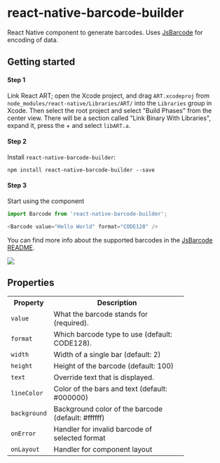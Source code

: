 
# react-native-barcode-builder

React Native component to generate barcodes. Uses [JsBarcode](https://github.com/lindell/JsBarcode) for encoding of data.

## Getting started

#### Step 1

Link React ART; open the Xcode project, and drag `ART.xcodeproj` from `node_modules/react-native/Libraries/ART/` into the `Libraries` group in Xcode.
Then select the root project and select "Build Phases" from the center view. There will be a section called "Link Binary With Libraries", expand it, press the + and select `libART.a`.

#### Step 2

Install `react-native-barcode-builder`:

    npm install react-native-barcode-builder --save


#### Step 3

Start using the component

```javascript
import Barcode from 'react-native-barcode-builder';

<Barcode value="Hello World" format="CODE128" />
```

You can find more info about the supported barcodes in the [JsBarcode README](https://github.com/lindell/JsBarcode#supported-barcodes).

![](./images/example.png)

## Properties

<table style="width:80%">
  <tr>
    <th>Property</th>
    <th>Description</th>
  </tr>
  <tr>
    <td><code>value</code></td>
    <td>What the barcode stands for (required).</td>
  </tr>
  <tr>
    <td><code>format</code></td>
    <td>Which barcode type to use (default: CODE128).</td>
  </tr>
  <tr>
    <td><code>width</code></td>
    <td>Width of a single bar (default: 2)</td>
  </tr>
  <tr>
    <td><code>height</code></td>
    <td>Height of the barcode (default: 100)</td>
  </tr>
  <tr>
    <td><code>text</code></td>
    <td>Override text that is displayed.</td>
  </tr>
  <tr>
    <td><code>lineColor</code></td>
    <td>Color of the bars and text (default: #000000)</td>
  </tr>
  <tr>
    <td><code>background</code></td>
    <td>Background color of the barcode (default: #ffffff)</td>
  </tr>
  <tr>
    <td><code>onError</code></td>
    <td>Handler for invalid barcode of selected format</td>
  </tr>
  <tr>
    <td><code>onLayout</code></td>
    <td>Handler for component layout</td>
  </tr>
</table>
